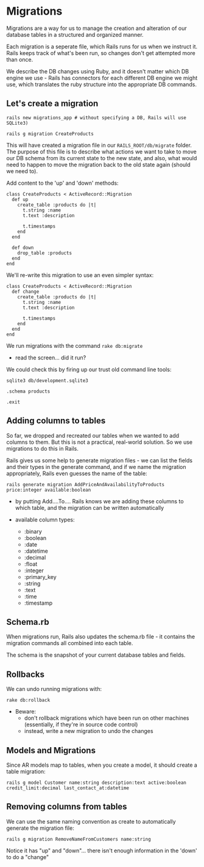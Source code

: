 # Migrations
Migrations are a way for us to manage the creation and alteration of our database tables in a structured and organized manner.

Each migration is a seperate file, which Rails runs for us when we instruct it. Rails keeps track of what's been run, so changes don't get attempted more than once.

We describe the DB changes using Ruby, and it doesn't matter which DB engine we use - Rails has connectors for each different DB engine we might use, which translates the ruby structure into the appropriate DB commands.

## Let's create a migration

```
rails new migrations_app # without specifying a DB, Rails will use SQLite3)
```

```
rails g migration CreateProducts
```

This will have created a migration file in our `RAILS_ROOT/db/migrate` folder. The purpose of this file is to describe what actions we want to take to move our DB schema from its current state to the new state, and also, what would need to happen to move the migration back to the old state again (should we need to).

Add content to the 'up' and 'down' methods:

```
class CreateProducts < ActiveRecord::Migration
  def up
    create_table :products do |t|
      t.string :name
      t.text :description
 
      t.timestamps
    end
  end
 
  def down
    drop_table :products
  end
end
```

We'll re-write this migration to use an even simpler syntax:

```    
class CreateProducts < ActiveRecord::Migration
  def change
    create_table :products do |t|
      t.string :name
      t.text :description
 
      t.timestamps
    end
  end
end
```

We run migrations with the command `rake db:migrate`

- read the screen... did it run?

We could check this by firing up our trust old command line tools:

```
sqlite3 db/development.sqlite3

.schema products

.exit
```

## Adding columns to tables

So far, we dropped and recreated our tables when we wanted to add columns to them. But this is not a practical, real-world solution. So we use migrations to do this in Rails.

Rails gives us some help to generate migration files - we can list the fields and their types in the generate command, and if we name the migration appropriately, Rails even guesses the name of the table:

```
rails generate migration AddPriceAndAvailabilityToProducts price:integer available:boolean
```

- by putting Add....To.... Rails knows we are adding these columns to which table, and the migration can be written automatically

- available column types:
  * :binary
  * :boolean
  * :date
  * :datetime
  * :decimal
  * :float
  * :integer
  * :primary_key
  * :string
  * :text
  * :time
  * :timestamp


## Schema.rb

When migrations run, Rails also updates the schema.rb file - it contains the migration commands all combined into each table.

The schema is the snapshot of your current database tables and fields.


## Rollbacks

We can undo running migrations with:

`rake db:rollback`

  - Beware:
    - don't rollback migrations which have been run on other machines (essentially, if they're in source code control)
    - instead, write a new migration to undo the changes


## Models and Migrations

Since AR models map to tables, when you create a model, it should create a table migration:

```
rails g model Customer name:string description:text active:boolean credit_limit:decimal last_contact_at:datetime
```

## Removing columns from tables

We can use the same naming convention as create to automatically generate the migration file:

```
rails g migration RemoveNameFromCustomers name:string
```

Notice it has "up" and "down"... there isn't enough information in the 'down' to do a "change"
